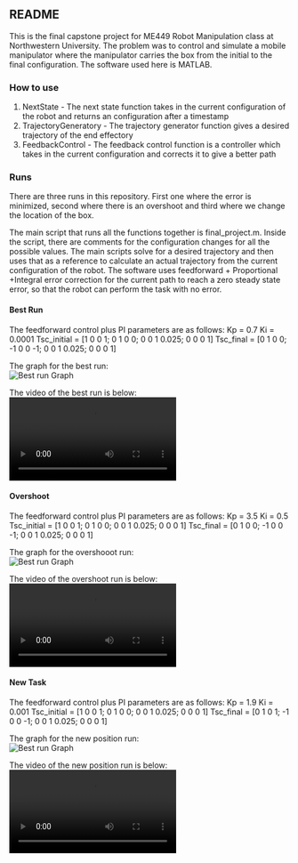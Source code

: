 ## README
This is the final capstone project for ME449 Robot Manipulation class at
Northwestern University. The problem was to control and simulate a mobile manipulator where
the manipulator carries the box from the initial to the final configuration.
The software used here is MATLAB.

### How to use
<ol>
<li>NextState - The next state function takes in the current configuration of the robot and
returns an configuration after a timestamp </li>
<li>TrajectoryGeneratory - The trajectory generator function gives a desired trajectory of the
end effectory </li>
<li>FeedbackControl - The feedback control function is a controller which takes in the
current configuration and corrects it to give a better path </li>
</ol>

### Runs
There are three runs in this repository. First one where the error is minimized, second
where there is an overshoot and third where we change the location of the box.

The main script that runs all the functions together is final_project.m. Inside the script,
there are comments for the configuration changes for all the possible values. The main scripts
solve for a desired trajectory and then uses that as a reference to calculate an actual trajectory
from the current configuration of the robot. The software uses feedforward + Proportional
+Integral error correction for the current path to reach a zero steady state error, so that the robot
can perform the task with no error.

#### Best Run
The feedforward control plus PI parameters are as follows:
Kp = 0.7
Ki = 0.0001
Tsc_initial = [1 0 0 1; 0 1 0 0; 0 0 1 0.025; 0 0 0 1]
Tsc_final = [0 1 0 0; -1 0 0 -1; 0 0 1 0.025; 0 0 0 1]

The graph for the best run: \
<image src="https://github.com/sdalal1/Mobile-Manipulator/assets/80363654/a33f5ce6-dc93-49ec-a309-c7fe351301cb" title="Best run Graph" />

The video of the best run is below:
<video src="https://github.com/sdalal1/Mobile-Manipulator/assets/80363654/cf5ce903-f6ba-4cc9-bb3e-2eb36420c962" title="Best Run" >
</video>

#### Overshoot
The feedforward control plus PI parameters are as follows:
Kp = 3.5
Ki = 0.5
Tsc_initial = [1 0 0 1; 0 1 0 0; 0 0 1 0.025; 0 0 0 1]
Tsc_final = [0 1 0 0; -1 0 0 -1; 0 0 1 0.025; 0 0 0 1]

The graph for the overshooot run: \
<image src="https://github.com/sdalal1/Mobile-Manipulator/assets/80363654/c7e956e0-8d50-4e89-920c-d7114be8ae52" title="Best run Graph"> </image>

The video of the overshoot run is below:
<video src="https://github.com/sdalal1/Mobile-Manipulator/assets/80363654/0ef0ad11-b05b-4a83-a8a2-26fe45cc48c3" title="Best Run" >
</video>

#### New Task
The feedforward control plus PI parameters are as follows:
Kp = 1.9
Ki = 0.001
Tsc_initial = [1 0 0 1; 0 1 0 0; 0 0 1 0.025; 0 0 0 1]
Tsc_final = [0 1 0 1; -1 0 0 -1; 0 0 1 0.025; 0 0 0 1]

The graph for the new position run: \
<image src="https://github.com/sdalal1/Mobile-Manipulator/assets/80363654/cb1d6c08-fc1d-4c94-959a-4cd9ce1f126c" title="Best run Graph"> </image>

The video of the new position run is below:
<video src="https://github.com/sdalal1/Mobile-Manipulator/assets/80363654/4133104b-6bd4-4bea-b17b-e68fe55b9585" title="Best Run" >
</video>
